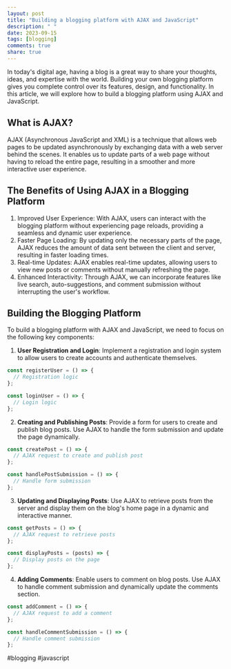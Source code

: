 ```yaml
---
layout: post
title: "Building a blogging platform with AJAX and JavaScript"
description: " "
date: 2023-09-15
tags: [blogging]
comments: true
share: true
---
```


In today's digital age, having a blog is a great way to share your thoughts, ideas, and expertise with the world. Building your own blogging platform gives you complete control over its features, design, and functionality. In this article, we will explore how to build a blogging platform using AJAX and JavaScript.

## What is AJAX?

AJAX (Asynchronous JavaScript and XML) is a technique that allows web pages to be updated asynchronously by exchanging data with a web server behind the scenes. It enables us to update parts of a web page without having to reload the entire page, resulting in a smoother and more interactive user experience.

## The Benefits of Using AJAX in a Blogging Platform

1. Improved User Experience: With AJAX, users can interact with the blogging platform without experiencing page reloads, providing a seamless and dynamic user experience.
2. Faster Page Loading: By updating only the necessary parts of the page, AJAX reduces the amount of data sent between the client and server, resulting in faster loading times.
3. Real-time Updates: AJAX enables real-time updates, allowing users to view new posts or comments without manually refreshing the page.
4. Enhanced Interactivity: Through AJAX, we can incorporate features like live search, auto-suggestions, and comment submission without interrupting the user's workflow.

## Building the Blogging Platform

To build a blogging platform with AJAX and JavaScript, we need to focus on the following key components:

1. **User Registration and Login**: Implement a registration and login system to allow users to create accounts and authenticate themselves.
```javascript
const registerUser = () => {
  // Registration logic
};

const loginUser = () => {
  // Login logic
};
```

2. **Creating and Publishing Posts**: Provide a form for users to create and publish blog posts. Use AJAX to handle the form submission and update the page dynamically.
```javascript
const createPost = () => {
  // AJAX request to create and publish post
};

const handlePostSubmission = () => {
  // Handle form submission
};
```

3. **Updating and Displaying Posts**: Use AJAX to retrieve posts from the server and display them on the blog's home page in a dynamic and interactive manner.
```javascript
const getPosts = () => {
  // AJAX request to retrieve posts
};

const displayPosts = (posts) => {
  // Display posts on the page
};
```

4. **Adding Comments**: Enable users to comment on blog posts. Use AJAX to handle comment submission and dynamically update the comments section.
```javascript
const addComment = () => {
  // AJAX request to add a comment
};

const handleCommentSubmission = () => {
  // Handle comment submission
};
```

#blogging #javascript